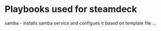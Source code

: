 # Playbooks used for steamdeck

samba - installs samba service and configues it based on template file
...
